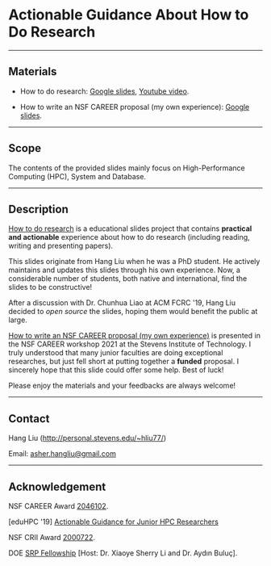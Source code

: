 # Actionable Guidance About How to Do Research

---------
Materials
------------------
- How to do research: [Google slides](https://docs.google.com/presentation/d/1fWNPS5Ts2s13T3GFQIo_6H2LEOT1ZVHy-Pu_tDHHp_A/edit#slide=id.p), [Youtube video](https://www.youtube.com/watch?v=g1cUcJ4DOdI&t=2100s).


- How to write an NSF CAREER proposal (my own experience): [Google slides](https://docs.google.com/presentation/d/1WzOPkXaGoS1THQP68rCCX7fxD2QTmpC5QmAWnirmCWI/edit?usp=sharing).

-----
Scope
------------------
The contents of the provided slides mainly focus on High-Performance Computing (HPC), System and Database.

-------
Description
---------------

[How to do research](https://docs.google.com/presentation/d/1fWNPS5Ts2s13T3GFQIo_6H2LEOT1ZVHy-Pu_tDHHp_A/edit#slide=id.p) is a educational slides project that contains **practical and actionable** experience about how to do research (including reading, writing and presenting papers). 

This slides originate from Hang Liu when he was a PhD student. He actively maintains and updates this slides through his own experience. Now, a considerable number of students, both native and international, find the slides to be constructive! 

After a discussion with Dr. Chunhua Liao at ACM FCRC '19, Hang Liu decided to *open source* the slides, hoping them would benefit the public at large.


[How to write an NSF CAREER proposal (my own experience)](https://docs.google.com/presentation/d/1WzOPkXaGoS1THQP68rCCX7fxD2QTmpC5QmAWnirmCWI/edit?usp=sharing) is presented in the NSF CAREER workshop 2021 at the Stevens Institute of Technology. I truly understood that many junior faculties are doing exceptional researches, but just fell short at putting together a **funded** proposal. I sincerely hope that this slide could offer some help. Best of luck!

Please enjoy the materials and your feedbacks are always welcome!


------
Contact
------------
Hang Liu (http://personal.stevens.edu/~hliu77/)

Email: asher.hangliu@gmail.com


-----
Acknowledgement
-------------
NSF CAREER Award [2046102](https://www.nsf.gov/awardsearch/showAward?AWD_ID=2046102&HistoricalAwards=false).

[eduHPC '19] [Actionable Guidance for Junior HPC Researchers](http://personal.stevens.edu/~hliu77/docs/eduhpc19.pdf)

NSF CRII Award [2000722](https://www.nsf.gov/awardsearch/showAward?AWD_ID=2000722&HistoricalAwards=false).

DOE [SRP Fellowship](https://www.energy.gov/) [Host: Dr. Xiaoye Sherry Li and Dr. Aydın Buluç].

